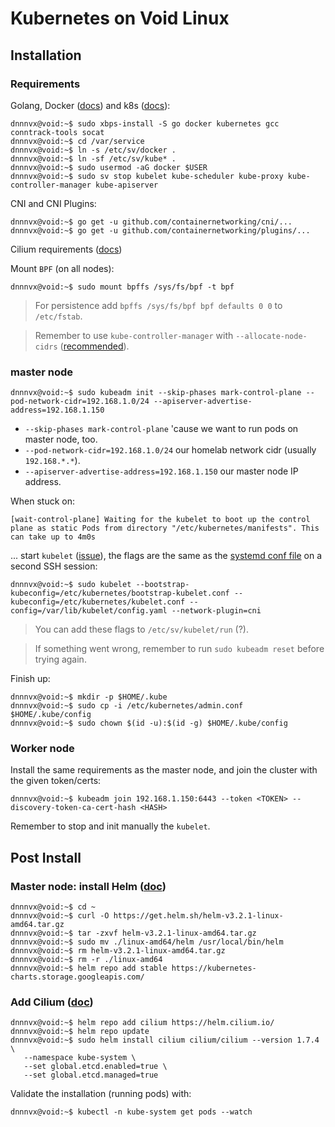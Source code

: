 # Kubernetes on Void Linux

## Installation

### Requirements

Golang, Docker ([docs](https://wiki.voidlinux.org/Docker)) and k8s ([docs](https://wiki.voidlinux.org/Kubernetes)):

```console
dnnnvx@void:~$ sudo xbps-install -S go docker kubernetes gcc conntrack-tools socat
dnnnvx@void:~$ cd /var/service
dnnnvx@void:~$ ln -s /etc/sv/docker .
dnnnvx@void:~$ ln -sf /etc/sv/kube* .
dnnnvx@void:~$ sudo usermod -aG docker $USER
dnnnvx@void:~$ sudo sv stop kubelet kube-scheduler kube-proxy kube-controller-manager kube-apiserver
```

CNI and CNI Plugins:

```console
dnnnvx@void:~$ go get -u github.com/containernetworking/cni/...
dnnnvx@void:~$ go get -u github.com/containernetworking/plugins/...
```
Cilium requirements ([docs](https://docs.cilium.io/en/stable/kubernetes/requirements/#k8s-requirements))

Mount `BPF` (on all nodes):
```console
dnnnvx@void:~$ sudo mount bpffs /sys/fs/bpf -t bpf
```
> For persistence add `bpffs /sys/fs/bpf bpf defaults 0 0` to `/etc/fstab`.

> Remember to use `kube-controller-manager` with `--allocate-node-cidrs` ([recommended](https://docs.cilium.io/en/stable/kubernetes/requirements/#enable-automatic-node-cidr-allocation-recommended)).

### master node

```console
dnnnvx@void:~$ sudo kubeadm init --skip-phases mark-control-plane --pod-network-cidr=192.168.1.0/24 --apiserver-advertise-address=192.168.1.150
```

- `--skip-phases mark-control-plane` 'cause we want to run pods on master node, too.
- `--pod-network-cidr=192.168.1.0/24` our homelab network cidr (usually `192.168.*.*`).
- `--apiserver-advertise-address=192.168.1.150` our master node IP address.

When stuck on:
```
[wait-control-plane] Waiting for the kubelet to boot up the control plane as static Pods from directory "/etc/kubernetes/manifests". This can take up to 4m0s
```

... start `kubelet` ([issue](https://github.com/kubernetes/kubeadm/issues/1295#issuecomment-603582361)), the flags are the same as the [systemd conf file](https://github.com/kubernetes/release/blob/master/cmd/kubepkg/templates/latest/deb/kubeadm/10-kubeadm.conf) on a second SSH session:

```console
dnnnvx@void:~$ sudo kubelet --bootstrap-kubeconfig=/etc/kubernetes/bootstrap-kubelet.conf --kubeconfig=/etc/kubernetes/kubelet.conf --config=/var/lib/kubelet/config.yaml --network-plugin=cni
```
> You can add these flags to `/etc/sv/kubelet/run` (?).

> If something went wrong, remember to run `sudo kubeadm reset` before trying again.


Finish up:

```console
dnnnvx@void:~$ mkdir -p $HOME/.kube
dnnnvx@void:~$ sudo cp -i /etc/kubernetes/admin.conf $HOME/.kube/config
dnnnvx@void:~$ sudo chown $(id -u):$(id -g) $HOME/.kube/config
```

### Worker node

Install the same requirements as the master node, and join the cluster with the given token/certs:

```console
dnnnvx@void:~$ kubeadm join 192.168.1.150:6443 --token <TOKEN> --discovery-token-ca-cert-hash <HASH>
```

Remember to stop and init manually the `kubelet`.

## Post Install

### Master node: install Helm ([doc](https://helm.sh/docs/intro/install/))

```console
dnnnvx@void:~$ cd ~
dnnnvx@void:~$ curl -O https://get.helm.sh/helm-v3.2.1-linux-amd64.tar.gz
dnnnvx@void:~$ tar -zxvf helm-v3.2.1-linux-amd64.tar.gz
dnnnvx@void:~$ sudo mv ./linux-amd64/helm /usr/local/bin/helm
dnnnvx@void:~$ rm helm-v3.2.1-linux-amd64.tar.gz
dnnnvx@void:~$ rm -r ./linux-amd64
dnnnvx@void:~$ helm repo add stable https://kubernetes-charts.storage.googleapis.com/
```

### Add Cilium ([doc](https://docs.cilium.io/en/stable/gettingstarted/k8s-install-etcd-operator/#installation-with-managed-etcd))

```console
dnnnvx@void:~$ helm repo add cilium https://helm.cilium.io/
dnnnvx@void:~$ helm repo update
dnnnvx@void:~$ sudo helm install cilium cilium/cilium --version 1.7.4 \
   --namespace kube-system \
   --set global.etcd.enabled=true \
   --set global.etcd.managed=true
```

Validate the installation (running pods) with:
```console
dnnnvx@void:~$ kubectl -n kube-system get pods --watch
```

